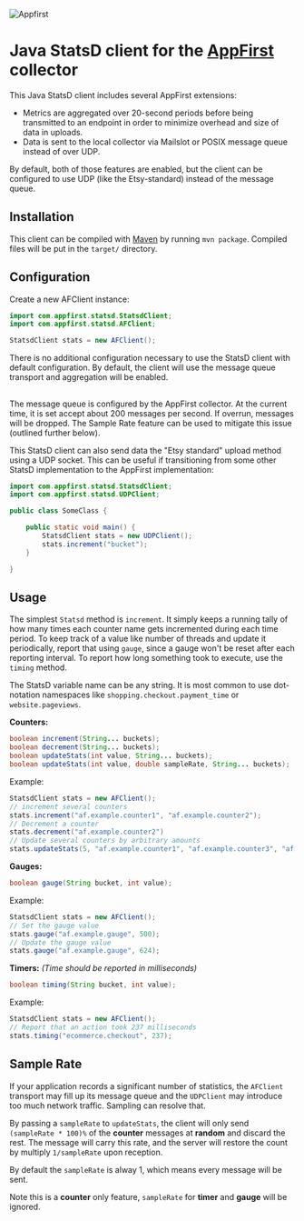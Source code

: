 ![Appfirst](http://www.appfirst.com/static/images/appfirst-logo.svg)

Java StatsD client for the [AppFirst](http://www.appfirst.com) collector
====================================

This Java StatsD client includes several AppFirst extensions:

- Metrics are aggregated over 20-second periods before being transmitted to an endpoint in order to minimize overhead and size of data in uploads.
- Data is sent to the local collector via Mailslot or POSIX message queue instead of over UDP.

By default, both of those features are enabled, but the client can be configured
to use UDP (like the Etsy-standard) instead of the message queue.

Installation
------------

This client can be compiled with [Maven](https://maven.apache.org/) by running `mvn package`. Compiled
files will be put in the `target/` directory.


Configuration
-------------

Create a new AFClient instance:

```java
import com.appfirst.statsd.StatsdClient;
import com.appfirst.statsd.AFClient;

StatsdClient stats = new AFClient();
```

There is no additional configuration necessary to use the StatsD client with default
configuration. By default, the client will use the message queue transport and aggregation
will be enabled.

## 

The message queue is configured by the AppFirst collector. At the current
time, it is set accept about 200 messages per second. If overrun,
messages will be dropped. The Sample Rate feature can be used to mitigate this issue (outlined further below).

This StatsD client can also send data the "Etsy standard" upload method using a UDP socket.
This can be useful if transitioning from some other StatsD implementation to the AppFirst
implementation:

```java
import com.appfirst.statsd.StatsdClient;
import com.appfirst.statsd.UDPClient;

public class SomeClass {

	public static void main() {
		StatsdClient stats = new UDPClient();
		stats.increment("bucket");
	}

}
```

Usage
-----
The simplest `Statsd` method is `increment`. It simply keeps a running tally of
how many times each counter name gets incremented during each time period. To
keep track of a value like number of threads and update it periodically, report
that using `gauge`, since a gauge won't be reset after each reporting interval.
To report how long something took to execute, use the `timing` method.

The StatsD variable name can be any string. It is most common to use
dot-notation namespaces like `shopping.checkout.payment_time` or `website.pageviews`.

**Counters:**

```java
boolean increment(String... buckets);
boolean decrement(String... buckets);
boolean updateStats(int value, String... buckets);
boolean updateStats(int value, double sampleRate, String... buckets);
```

Example:

```java
StatsdClient stats = new AFClient();
// increment several counters
stats.increment("af.example.counter1", "af.example.counter2");
// Decrement a counter
stats.decrement("af.example.counter2")
// Update several counters by arbitrary amounts
stats.updateStats(5, "af.example.counter1", "af.example.counter3", "af.example.counter4");
```

**Gauges:**

```java
boolean gauge(String bucket, int value);
```

Example:

```java
StatsdClient stats = new AFClient();
// Set the gauge value
stats.gauge("af.example.gauge", 500);
// Update the gauge value
stats.gauge("af.example.gauge", 624);
```

**Timers:** *(Time should be reported in milliseconds)*

```java
boolean timing(String bucket, int value);
```

Example:

```java
StatsdClient stats = new AFClient();
// Report that an action took 237 milliseconds
stats.timing("ecommerce.checkout", 237);
```

Sample Rate
-----------

If your application records a significant number of statistics, the `AFClient` transport may fill up its
message queue and the `UDPClient` may introduce too much network traffic. Sampling can resolve that.

By passing a `sampleRate` to `updateStats`, the client will only send `(sampleRate * 100)%` of the **counter** messages at **random** and discard the rest. The message will carry this rate, and the server will restore the count by multiply `1/sampleRate` upon reception.

By default the `sampleRate` is alway 1, which means every message will be sent.

Note this is a **counter** only feature, `sampleRate` for **timer** and **gauge** will be ignored.

